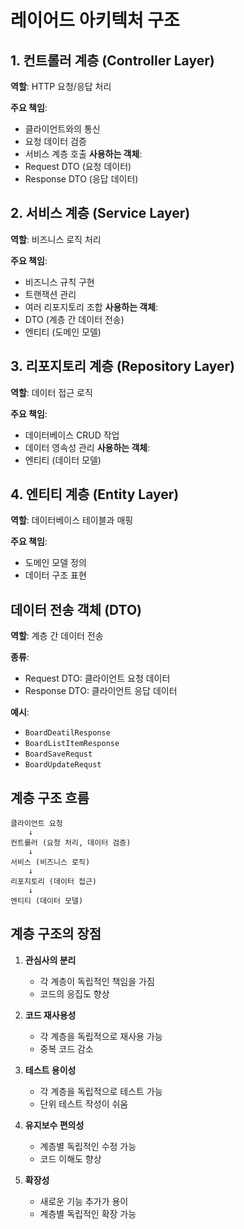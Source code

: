 # 레이어드 아키텍처 구조

## 1. 컨트롤러 계층 (Controller Layer)
**역할**: HTTP 요청/응답 처리

**주요 책임**:
  - 클라이언트와의 통신
  - 요청 데이터 검증
  - 서비스 계층 호출
**사용하는 객체**:
  - Request DTO (요청 데이터)
  - Response DTO (응답 데이터)

## 2. 서비스 계층 (Service Layer)
**역할**: 비즈니스 로직 처리

**주요 책임**:
  - 비즈니스 규칙 구현
  - 트랜잭션 관리
  - 여러 리포지토리 조합
**사용하는 객체**:
  - DTO (계층 간 데이터 전송)
  - 엔티티 (도메인 모델)

## 3. 리포지토리 계층 (Repository Layer)
**역할**: 데이터 접근 로직

**주요 책임**:
  - 데이터베이스 CRUD 작업
  - 데이터 영속성 관리
**사용하는 객체**:
  - 엔티티 (데이터 모델)

## 4. 엔티티 계층 (Entity Layer)
**역할**: 데이터베이스 테이블과 매핑

**주요 책임**:
  - 도메인 모델 정의
  - 데이터 구조 표현

## 데이터 전송 객체 (DTO)
**역할**: 계층 간 데이터 전송

**종류**:
  - Request DTO: 클라이언트 요청 데이터
  - Response DTO: 클라이언트 응답 데이터
  
**예시**: 
  - `BoardDeatilResponse`
  - `BoardListItemResponse`
  - `BoardSaveRequst`
  - `BoardUpdateRequst`

## 계층 구조 흐름
```
클라이언트 요청
    ↓
컨트롤러 (요청 처리, 데이터 검증)
    ↓
서비스 (비즈니스 로직)
    ↓
리포지토리 (데이터 접근)
    ↓
엔티티 (데이터 모델)
```

## 계층 구조의 장점
1. **관심사의 분리**
   - 각 계층이 독립적인 책임을 가짐
   - 코드의 응집도 향상

2. **코드 재사용성**
   - 각 계층을 독립적으로 재사용 가능
   - 중복 코드 감소

3. **테스트 용이성**
   - 각 계층을 독립적으로 테스트 가능
   - 단위 테스트 작성이 쉬움

4. **유지보수 편의성**
   - 계층별 독립적인 수정 가능
   - 코드 이해도 향상

5. **확장성**
   - 새로운 기능 추가가 용이
   - 계층별 독립적인 확장 가능
